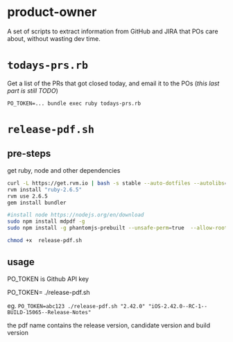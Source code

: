 # product-owner

A set of scripts to extract information from GitHub and JIRA that POs care about, without wasting dev time.

# `todays-prs.rb`

Get a list of the PRs that got closed today, and email it to the POs (_this last part is still TODO_)

```
PO_TOKEN=... bundle exec ruby todays-prs.rb
```


# `release-pdf.sh`

## pre-steps
get ruby, node and other dependencies
```sh
curl -L https://get.rvm.io | bash -s stable --auto-dotfiles --autolibs=enable --ruby
rvm install "ruby-2.6.5"
rvm use 2.6.5
gem install bundler

#install node https://nodejs.org/en/download
sudo npm install mdpdf -g
sudo npm install -g phantomjs-prebuilt --unsafe-perm=true  --allow-root

chmod +x  release-pdf.sh
```

## usage 
PO_TOKEN is Github API key

PO_TOKEN=<private po token> ./release-pdf.sh <release version> <pdf name> 

eg. ```PO_TOKEN=abc123 ./release-pdf.sh "2.42.0" "iOS-2.42.0--RC-1--BUILD-15065--Release-Notes"``` 

the pdf name contains the release version, candidate version and build version
